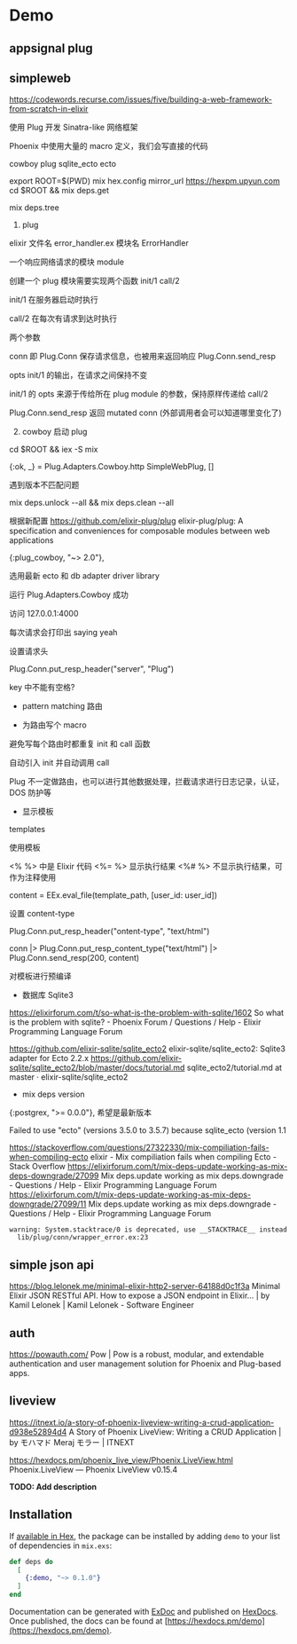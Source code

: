 # Demo

## appsignal plug 

## simpleweb

https://codewords.recurse.com/issues/five/building-a-web-framework-from-scratch-in-elixir

使用 Plug 开发 Sinatra-like 网络框架

Phoenix 中使用大量的 macro 定义，我们会写直接的代码

cowboy
plug
sqlite_ecto
ecto

export ROOT=$(PWD)
mix hex.config mirror_url https://hexpm.upyun.com
cd $ROOT && mix deps.get

mix deps.tree

1. plug 

elixir 
文件名 error_handler.ex
模块名 ErrorHandler

一个响应网络请求的模块 module

创建一个 plug 模块需要实现两个函数 init/1 call/2

init/1 在服务器启动时执行

call/2 在每次有请求到达时执行

  两个参数 
  
  conn 即 Plug.Conn 保存请求信息，也被用来返回响应 Plug.Conn.send_resp

  opts init/1 的输出，在请求之间保持不变

init/1 的 opts 来源于传给所在 plug module 的参数，保持原样传递给 call/2

Plug.Conn.send_resp 返回 mutated conn (外部调用者会可以知道哪里变化了)

2. cowboy 启动 plug 

cd $ROOT && iex -S mix 

{:ok, _} = Plug.Adapters.Cowboy.http SimpleWebPlug, []

遇到版本不匹配问题

mix deps.unlock --all && mix deps.clean --all

根据新配置 https://github.com/elixir-plug/plug elixir-plug/plug: A specification and conveniences for composable modules between web applications

{:plug_cowboy, "~> 2.0"},

选用最新 ecto 和 db adapter driver library

运行 Plug.Adapters.Cowboy 成功 

访问 127.0.0.1:4000

每次请求会打印出 saying yeah

设置请求头

Plug.Conn.put_resp_header("server", "Plug")

key 中不能有空格?

- pattern matching 路由

- 为路由写个 macro 

避免写每个路由时都重复 init 和 call 函数

自动引入 init 并自动调用 call

Plug 不一定做路由，也可以进行其他数据处理，拦截请求进行日志记录，认证， DOS 防护等

- 显示模板

templates

使用模板 

<% %> 中是 Elixir 代码
<%= %> 显示执行结果
<%# %> 不显示执行结果，可作为注释使用

content = EEx.eval_file(template_path, [user_id: user_id])

设置 content-type 

Plug.Conn.put_resp_header("ontent-type", "text/html")

conn
|> Plug.Conn.put_resp_content_type("text/html")
|> Plug.Conn.send_resp(200, content)

对模板进行预编译

- 数据库 Sqlite3

https://elixirforum.com/t/so-what-is-the-problem-with-sqlite/1602 So what is the problem with sqlite? - Phoenix Forum / Questions / Help - Elixir Programming Language Forum

https://github.com/elixir-sqlite/sqlite_ecto2 elixir-sqlite/sqlite_ecto2: Sqlite3 adapter for Ecto 2.2.x
https://github.com/elixir-sqlite/sqlite_ecto2/blob/master/docs/tutorial.md sqlite_ecto2/tutorial.md at master · elixir-sqlite/sqlite_ecto2

- mix deps version

{:postgrex, ">= 0.0.0"}, 希望是最新版本

Failed to use "ecto" (versions 3.5.0 to 3.5.7) because
  sqlite_ecto (version 1.1

https://stackoverflow.com/questions/27322330/mix-compiliation-fails-when-compiling-ecto elixir - Mix compiliation fails when compiling Ecto - Stack Overflow
https://elixirforum.com/t/mix-deps-update-working-as-mix-deps-downgrade/27099 Mix deps.update working as mix deps.downgrade - Questions / Help - Elixir Programming Language Forum
https://elixirforum.com/t/mix-deps-update-working-as-mix-deps-downgrade/27099/11 Mix deps.update working as mix deps.downgrade - Questions / Help - Elixir Programming Language Forum

    warning: System.stacktrace/0 is deprecated, use __STACKTRACE__ instead
      lib/plug/conn/wrapper_error.ex:23
  
## simple json api 

https://blog.lelonek.me/minimal-elixir-http2-server-64188d0c1f3a Minimal Elixir JSON RESTful API. How to expose a JSON endpoint in Elixir… | by Kamil Lelonek | Kamil Lelonek - Software Engineer

## auth 

https://powauth.com/ Pow | Pow is a robust, modular, and extendable authentication and user management solution for Phoenix and Plug-based apps.

## liveview 

https://itnext.io/a-story-of-phoenix-liveview-writing-a-crud-application-d938e52894d4 A Story of Phoenix LiveView: Writing a CRUD Application | by モハマド Meraj モラー | ITNEXT

https://hexdocs.pm/phoenix_live_view/Phoenix.LiveView.html Phoenix.LiveView — Phoenix LiveView v0.15.4

**TODO: Add description**

## Installation

If [available in Hex](https://hex.pm/docs/publish), the package can be installed
by adding `demo` to your list of dependencies in `mix.exs`:

```elixir
def deps do
  [
    {:demo, "~> 0.1.0"}
  ]
end
```

Documentation can be generated with [ExDoc](https://github.com/elixir-lang/ex_doc)
and published on [HexDocs](https://hexdocs.pm). Once published, the docs can
be found at [https://hexdocs.pm/demo](https://hexdocs.pm/demo).


